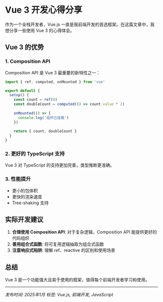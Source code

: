 # Vue 3 开发心得分享

作为一个全栈开发者，Vue.js 一直是我前端开发的首选框架。在这篇文章中，我想分享一些使用 Vue 3 的心得体会。

## Vue 3 的优势

### 1. Composition API
Composition API 是 Vue 3 最重要的新特性之一：

```javascript
import { ref, computed, onMounted } from 'vue'

export default {
  setup() {
    const count = ref(0)
    const doubleCount = computed(() => count.value * 2)
    
    onMounted(() => {
      console.log('组件已挂载')
    })
    
    return { count, doubleCount }
  }
}
```

### 2. 更好的 TypeScript 支持
Vue 3 对 TypeScript 的支持更加完善，类型推断更准确。

### 3. 性能提升
- 更小的包体积
- 更快的渲染速度
- Tree-shaking 支持

## 实际开发建议

1. **合理使用 Composition API**: 对于复杂逻辑，Composition API 能提供更好的代码组织
2. **善用组合式函数**: 将可复用逻辑抽取为组合式函数
3. **注意响应式陷阱**: 理解 ref、reactive 的区别和使用场景

## 总结

Vue 3 是一个功能强大且易于使用的框架，值得每个前端开发者学习和使用。

---

*发布时间: 2025年1月*
*标签: Vue.js, 前端开发, JavaScript*